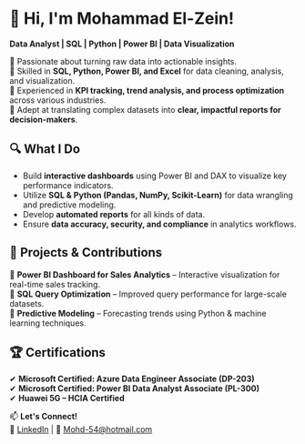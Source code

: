 # 👋 Hi, I'm Mohammad El-Zein!  
**Data Analyst | SQL | Python | Power BI | Data Visualization**  

🔹 Passionate about turning raw data into actionable insights.  
🔹 Skilled in **SQL, Python, Power BI, and Excel** for data cleaning, analysis, and visualization.  
🔹 Experienced in **KPI tracking, trend analysis, and process optimization** across various industries.  
🔹 Adept at translating complex datasets into **clear, impactful reports for decision-makers**.  

## 🔍 What I Do  
- Build **interactive dashboards** using Power BI and DAX to visualize key performance indicators.  
- Utilize **SQL & Python (Pandas, NumPy, Scikit-Learn)** for data wrangling and predictive modeling.  
- Develop **automated reports** for all kinds of data.  
- Ensure **data accuracy, security, and compliance** in analytics workflows.  

## 🚀 Projects & Contributions  
🔹 **Power BI Dashboard for Sales Analytics** – Interactive visualization for real-time sales tracking.  
🔹 **SQL Query Optimization** – Improved query performance for large-scale datasets.  
🔹 **Predictive Modeling** – Forecasting trends using Python & machine learning techniques.  

## 🏆 Certifications  
✔ **Microsoft Certified: Azure Data Engineer Associate (DP-203)**  
✔ **Microsoft Certified: Power BI Data Analyst Associate (PL-300)**  
✔ **Huawei 5G – HCIA Certified**  

📫 **Let's Connect!**  
🔗 [LinkedIn](https://www.linkedin.com/in/mohammad-el-zein-ab7210250/) | 📧 Mohd-54@hotmail.com  
